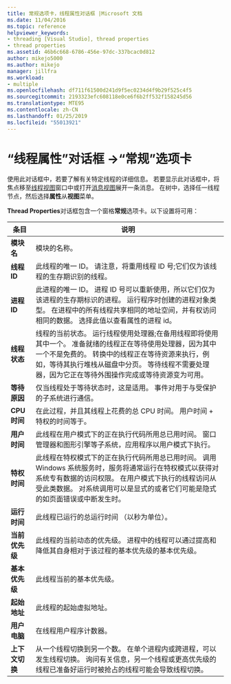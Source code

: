 ```yaml
---
title: 常规选项卡，线程属性对话框 |Microsoft 文档
ms.date: 11/04/2016
ms.topic: reference
helpviewer_keywords:
- threading [Visual Studio], thread properties
- thread properties
ms.assetid: 46b6c668-6786-456e-97dc-337bcac0d812
author: mikejo5000
ms.author: mikejo
manager: jillfra
ms.workload:
- multiple
ms.openlocfilehash: df711f61500d241d9f5ec0234d4f9b29f525c4f5
ms.sourcegitcommit: 2193323efc608118e0ce6f6b2ff532f158245d56
ms.translationtype: MTE95
ms.contentlocale: zh-CN
ms.lasthandoff: 01/25/2019
ms.locfileid: "55013921"
---
```

# <a name="general-tab-thread-properties-dialog-box"></a>“线程属性”对话框 ->“常规”选项卡
使用此对话框中，若要了解有关特定线程的详细信息。 若要显示此对话框中，将焦点移至[线程视图](../debugger/threads-view.md)窗口中或打开[消息视图](../debugger/messages-view.md)展开一条消息。 在树中，选择任一线程节点，然后选择**属性**从**视图**菜单。  
  
 **Thread Properties**对话框包含一个窗格**常规**选项卡。以下设置将可用：  
  
|条目|说明|  
|-----------|-----------------|  
|**模块名**|模块的名称。|  
|**线程 ID**|此线程的唯一 ID。 请注意，将重用线程 ID 号;它们仅为该线程的生存期识别的线程。|  
|**进程 ID**|此进程的唯一 ID。 进程 ID 号可以重新使用，所以它们仅为该进程的生存期标识的进程。 运行程序时创建的进程对象类型。 在进程中的所有线程共享相同的地址空间，并有权访问相同的数据。 选择此值以查看属性的进程 id。|  
|**线程状态**|线程的当前状态。 运行线程使用处理器;在备用线程即将使用其中一个。 准备就绪的线程正在等待使用处理器，因为其中一个不是免费的。 转换中的线程正在等待资源来执行，例如，等待其执行堆栈从磁盘中分页。 等待线程不需要处理器，因为它正在等待外围操作完成或等待资源变为可用。|  
|**等待原因**|仅当线程处于等待状态时，这是适用。 事件对用于与受保护的子系统进行通信。|  
|**CPU 时间**|在此过程，并且其线程上花费的总 CPU 时间。 用户时间 + 特权的时间等于。|  
|**用户时间**|此线程在用户模式下的正在执行代码所用总已用时间。 窗口管理器和图形引擎等子系统，应用程序以用户模式下执行。|  
|**特权时间**|此线程在特权模式下的正在执行代码所用总已用时间。 调用 Windows 系统服务时，服务将通常运行在特权模式以获得对系统专有数据的访问权限。 在用户模式下执行的线程访问从受此类数据。 对系统调用可以是显式的或者它们可能是隐式的如页面错误或中断发生时。|  
|**运行时间**|此线程已运行的总运行时间 （以秒为单位）。|  
|**当前优先级**|此线程的当前动态的优先级。 进程中的线程可以通过提高和降低其自身相对于该过程的基本优先级的基本优先级。|  
|**基本优先级**|此线程当前的基本优先级。|  
|**起始地址**|此线程的起始虚拟地址。|  
|**用户电脑**|在线程用户程序计数器。|  
|**上下文切换**|从一个线程切换到另一个数。 在单个进程内或跨进程，可以发生线程切换。 询问有关信息，另一个线程或更高优先级的线程已准备好运行时被抢占的线程可能会导致线程切换。|
